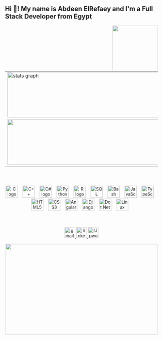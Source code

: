 <h2 align="left">Hi 👋! My name is Abdeen ElRefaey and I'm a Full Stack Developer from Egypt</h2>

<img align="right" height="150" src="https://i.giphy.com/media/v1.Y2lkPTc5MGI3NjExY2dxc2V3b2FxeXBkdnAwbHNpYmw2dW83MTJtdHZ3MnZwanFrYzljYSZlcD12MV9pbnRlcm5hbF9naWZfYnlfaWQ Y3Q9Zw/62PP2yEIAZF6g/giphy.gif"  />

<table align="center">
  <tr>
    <td>
      <img src="https://github-readme-stats.vercel.app/api?username=MagedElRefaey&hide_title=false&hide_rank=false&show_icons=true&include_all_commits=true&count_private=true&disable_animations=false&theme=dracula&locale=en&hide_border=false" height="150" width="500" alt="stats graph" />
    </td>
  </tr>
  <tr>
    <td>
      <img src="https://github-readme-stats.vercel.app/api/top-langs?username=MagedElRefaey&locale=en&hide_title=false&layout=compact&card_width=320&langs_count=5&theme=dracula&hide_border=false"  height="150" width="500 alt="languages graph" />
    </td>
  </tr>
</table>

<br><br>
<div align="Center">
  <img src="https://cdn.jsdelivr.net/gh/devicons/devicon/icons/c/c-original.svg" height="40" alt="C logo" style="margin-right: 12px;" />
  <img src="https://cdn.jsdelivr.net/gh/devicons/devicon/icons/cplusplus/cplusplus-original.svg" height="40" alt="C++ logo" style="margin-right: 12px;" />
  <img src="https://cdn.jsdelivr.net/gh/devicons/devicon/icons/csharp/csharp-original.svg" height="40" alt="C# logo" style="margin-right: 12px;" />
  <img src="https://cdn.jsdelivr.net/gh/devicons/devicon/icons/python/python-original.svg" height="40" alt="Python logo" style="margin-right: 12px;" />
  <img src="https://cdn.jsdelivr.net/gh/devicons/devicon/icons/r/r-original.svg" height="40" alt="R logo" style="margin-right: 12px;" />
  <img src="https://cdn.jsdelivr.net/gh/devicons/devicon/icons/mysql/mysql-original.svg" height="40" alt="SQL logo" style="margin-right: 12px;" />
  <img src="https://cdn.jsdelivr.net/gh/devicons/devicon/icons/bash/bash-original.svg" height="40" alt="Bash logo" style="margin-right: 12px;" />
  <img src="https://cdn.jsdelivr.net/gh/devicons/devicon/icons/javascript/javascript-original.svg" height="40" alt="JavaScript logo" style="margin-right: 12px;" />
  <img src="https://cdn.jsdelivr.net/gh/devicons/devicon/icons/typescript/typescript-original.svg" height="40" alt="TypeScript logo" style="margin-right: 12px;" />
  <img src="https://cdn.jsdelivr.net/gh/devicons/devicon/icons/html5/html5-original.svg" height="40" alt="HTML5 logo" style="margin-right: 12px;" />
  <img src="https://cdn.jsdelivr.net/gh/devicons/devicon/icons/css3/css3-original.svg" height="40" alt="CSS3 logo" style="margin-right: 12px;" />
  <img src="https://cdn.jsdelivr.net/gh/devicons/devicon/icons/angularjs/angularjs-original.svg" height="40" alt="Angular logo" 
  style="margin-right: 12px;" />
  <img src="https://cdn.jsdelivr.net/gh/devicons/devicon@latest/icons/django/django-plain.svg" height="40" alt="Django logo" 
  style="margin-right: 12px;" />
  <img src="https://cdn.jsdelivr.net/gh/devicons/devicon@latest/icons/dotnetcore/dotnetcore-original.svg" height="40" alt="Dot Net logo" style="margin-right: 12px;" />
  <img src="https://cdn.jsdelivr.net/gh/devicons/devicon/icons/linux/linux-original.svg" height="40" alt="Linux logo" style="margin-right: 12px;" />
</div>
<br><br><br>
<div align="Center" >
  <a href = "mailto:MagedElRefaey777@gmail.com" target = "_blank">
  <img src="https://img.shields.io/static/v1?message=Gmail&logo=gmail&label=&color=D14836&logoColor=white&labelColor=&style=for-the-badge" height="35" alt="gmail logo"/>
  </a>
  <a href = "https://www.linkedin.com/in/abdeen-elrefaey-79779523a/" target = "_blank">
  <img src="https://img.shields.io/static/v1?message=LinkedIn&logo=linkedin&label=&color=0077B5&logoColor=white&labelColor=&style=for-the-badge" height="35" alt="linkedin logo"/>
  </a>
  <a href ="https://www.upwork.com/freelancers/~019565d95c88835d8b?mp_source=share" target="_blank">
  <img src="https://img.shields.io/static/v1?message=Upwork&logo=upwork&label=&color=6FDA44&logoColor=white&labelColor=&style=for-the-badge" height="35" alt="Upwork logo"/>
  </a>
</div>
<br>
<div align="center">
  <img height="300" width = "500" src="https://i.giphy.com/media/v1.Y2lkPTc5MGI3NjExaWR3YWgxbmc4dWU3bWJ5eTlnODhqYXZ0OGprbGgxamswd2FpdWpjayZlcD12MV9pbnRlcm5hbF9naWZfYnlfaWQmY3Q9Zw/1ZVBVvY5kS7qUHhqI2/giphy.gif" />
</div>

